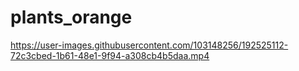 # plants_orange


https://user-images.githubusercontent.com/103148256/192525112-72c3cbed-1b61-48e1-9f94-a308cb4b5daa.mp4

